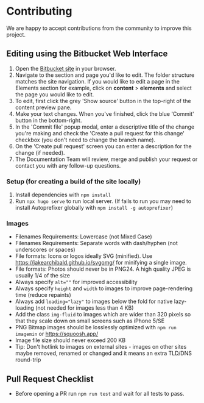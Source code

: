 # Contributing

We are happy to accept contributions from the community to improve this project.

## Editing using the Bitbucket Web Interface

1. Open the [Bitbucket site](https://bitbucket.trimble.tools/projects/TMDS/repos/modus-styleguide/browse) in your browser.
2. Navigate to the section and page you'd like to edit. The folder structure matches the site navigation. If you would like to edit a page in the Elements section for example, click on **content** > **elements** and select the page you would like to edit.
3. To edit, first click the grey 'Show source' button in the top-right of the content preview pane.
4. Make your text changes. When you've finished, click the blue 'Commit' button in the bottom-right.
5. In the 'Commit file' popup modal, enter a descriptive title of the change you're making and check the 'Create a pull request for this change' checkbox (you don't need to change the branch name).
6. On the 'Create pull request' screen you can enter a description for the change (if needed).
7. The Documentation Team will review, merge and publish your request or contact you with any follow-up questions.

### Setup (for creating a build of the site locally)

1. Install dependencies with `npm install`
3. Run `npx hugo serve` to run local server. (If fails to run you may need to install Autoprefixer globally with `npm install -g autoprefixer`)

### Images

- Filenames Requirements: Lowercase (not Mixed Case)
- Filenames Requirements: Separate words with dash/hyphen (not underscores or spaces)
- File formats: Icons or logos ideally SVG (minified). Use https://jakearchibald.github.io/svgomg/ for minifying a single image.
- File formats: Photos should never be in PNG24. A high quality JPEG is usually 1/4 of the size
- Always specify `alt=""` for improved accessibility
- Always specify `height` and `width` to images to improve page-rendering time (reduce repaints)
- Always add `loading="lazy"` to images below the fold for native lazy-loading (not needed for images less than 4 KB)
- Add the class `img-fluid` to images which are wider than 320 pixels so that they scale down on small screens such as iPhone 5/SE
- PNG Bitmap images should be losslessly optimized with `npm run imagemin` or https://squoosh.app/
- Image file size should never exceed 200 KB
- Tip: Don't hotlink to images on external sites - images on other sites maybe removed, renamed or changed and it means an extra TLD/DNS round-trip

## Pull Request Checklist

- Before opening a PR run `npm run test` and wait for all tests to pass.
